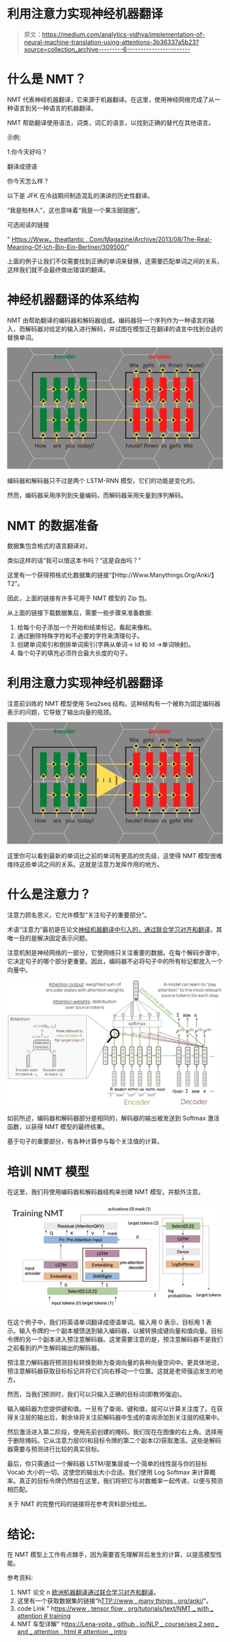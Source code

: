 # 利用注意力实现神经机器翻译

> 原文：<https://medium.com/analytics-vidhya/implementation-of-neural-machine-translation-using-attentions-3b36337a5b23?source=collection_archive---------6----------------------->

# 什么是 NMT？

NMT 代表神经机器翻译，它来源于机器翻译。在这里，使用神经网络完成了从一种语言到另一种语言的机器翻译。

NMT 帮助翻译使用语法，词类，词汇的语言，以找到正确的替代在其他语言。

示例:

1.你今天好吗？

翻译成德语

你今天怎么样？

以下是 JFK 在冷战期间制造混乱的演讲的历史性翻译。

“我是柏林人”，这也意味着“我是一个果冻甜甜圈”。

可选阅读的链接

" [Https://Www。theatlantic . Com/Magazine/Archive/2013/08/The-Real-Meaning-Of-Ich-Bin-Ein-Berliner/309500/](https://www.theatlantic.com/magazine/archive/2013/08/the-real-meaning-of-ich-bin-ein-berliner/309500/)"

上面的例子让我们不仅需要找到正确的单词来替换，还需要匹配单词之间的关系，这样我们就不会最终做出错误的翻译。

# 神经机器翻译的体系结构

NMT 由帮助翻译的编码器和解码器组成。编码器将一个序列作为一种语言的输入，而解码器对给定的输入进行解码，并试图在模型正在翻译的语言中找到合适的替换单词。

![](img/1a1491cf8bee90f79546ef75e3c9842c.png)

编码器和解码器只不过是两个 LSTM-RNN 模型，它们的功能是变化的。

然而，编码器采用序列到矢量编码，而解码器采用矢量到序列解码。

# NMT 的数据准备

数据集包含格式的语言翻译对。

类似这样的话“我可以借这本书吗？“这是自由吗？”

这里有一个获得预格式化数据集的链接“【Http://Www.Manythings.Org/Anki/】T2”。

因此，上面的链接有许多可用于 NMT 模型的 Zip 包。

从上面的链接下载数据集后，需要一些步骤来准备数据:

1.  给每个句子添加一个开始和结束标记，看起来像<sos>和<eos>。</eos></sos>
2.  通过删除特殊字符和不必要的字符来清理句子。
3.  创建单词索引和倒排单词索引(字典从单词→ Id 和 Id →单词映射)。
4.  每个句子的填充必须符合最大长度的句子。

# 利用注意力实现神经机器翻译

注意前训练的 NMT 模型使用 Seq2seq 结构。这种结构有一个被称为固定编码器表示的问题，它导致了输出向量的瓶颈。

![](img/dce7f269c9eb3cd43d87a40789b675f3.png)

这里你可以看到最新的单词比之前的单词有更高的优先级，这使得 NMT 模型很难维持这些单词之间的关系。这就是注意力发挥作用的地方。

# 什么是注意力？

注意力顾名思义，它允许模型“关注句子的重要部分”。

术语“注意力”最初是在论文[神经机器翻译中引入的，通过联合学习对齐和翻译](https://arxiv.org/abs/1409.0473)，其唯一目的是解决固定表示问题。

注意机制是神经网络的一部分，它使网络只关注重要的数据。在每个解码步骤中，它决定句子的哪个部分更重要。因此，编码器不必将句子中的所有标记都放入一个向量中。

![](img/8970bac87a09e4b399ff81d26afc0603.png)

如前所述，编码器和解码器部分是相同的，解码器的输出被发送到 Softmax 激活函数，以获得 NMT 模型的最终结果。

基于句子的重要部分，有各种计算参与每个关注值的计算。

# 培训 NMT 模型

在这里，我们将使用编码器和解码器结构来创建 NMT 模型，并额外注意。

![](img/a93a0751f1a8b06bb260e0a7d7f66e07.png)

在这个例子中，我们将英语单词翻译成德语单词。输入用 0 表示，目标用 1 表示。输入令牌的一个副本被馈送到输入编码器，以被转换成键向量和值向量。目标令牌的另一个副本进入预注意解码器。这里需要注意的是，预注意解码器不是我们之前看到的产生解码输出的解码器。

预注意力解码器将预测目标转换到称为查询向量的各种向量空间中。更具体地说，预注意解码器获取目标标记并将它们向右移动一个位置。这就是老师强迫发生的地方。

然而，当我们预测时，我们可以只输入正确的目标词(即教师强迫)。

输入编码器为您提供键和值。一旦有了查询、键和值，就可以计算关注度了。在获得关注层的输出后，剩余块将关注前解码器中生成的查询添加到关注层的结果中。

然后激活进入第二阶段，使用先前创建的掩码。我们现在在图像的右上角。选择用于删除掩码。它从注意力层(0)和目标令牌的第二个副本(2)获取激活。这些是解码器需要与预测进行比较的真实目标。

最后，你只需通过一个解码器 LSTM/密集层或一个简单的线性层与你的目标 Vocab 大小的一切。这使您的输出大小合适。我们使用 Log Softmax 来计算概率。真正的目标令牌仍然挂在这里，我们将把它与对数概率一起传递，以便与预测相匹配。

关于 NMT 的完整代码的链接将在参考资料部分给出。

# 结论:

在 NMT 模型上工作有点棘手，因为需要首先理解背后发生的计算，以提高模型性能。

参考资料:

1.  NMT 论文 n [欧洲机器翻译通过联合学习对齐和翻译](https://arxiv.org/abs/1409.0473)。
2.  这里有一个获取数据集的链接“h[TTP://www . many things . org/anki/](http://www.manythings.org/anki/)”。
3.  code Link " h[ttps://www . tensor flow . org/tutorials/text/NMT _ with _ attention # training](https://www.tensorflow.org/tutorials/text/nmt_with_attention#training)
4.  NMT 车型详解" h[ttps://Lena-voita . github . io/NLP _ course/seq 2 seq _ and _ attention . html # attention _ intro](https://lena-voita.github.io/nlp_course/)